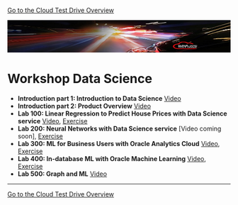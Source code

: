 [Go to the Cloud Test Drive Overview](../../readme.md)

![](./commonimages/customer_logo2.png)

# Workshop Data Science #

- **Introduction part 1: Introduction to Data Science** [Video](https://otube.oracle.com/media/1+-+Data+Science+Workshop+-+Introduction+to+Data+Science/1_pkinbt1m)
- **Introduction part 2: Product Overview** [Video](https://otube.oracle.com/media/2+-+Data+Science+Workshop+-+Product+Overview/1_fb7db7zl)
- **Lab 100: Linear Regression to Predict House Prices with Data Science service** [Video](https://otube.oracle.com/media/3+-+Data+Science+Workshop+-+Lab+100+Linear+Regression+-+Data+Science+service/1_z7v96nsn), [Exercise](./lab100/lab.md)
- **Lab 200: Neural Networks with Data Science service** [Video coming soon], [Exercise](./lab200/lab.md)
- **Lab 300: ML for Business Users with Oracle Analytics Cloud** [Video](https://otube.oracle.com/media/5+-+Data+Science+Workshop+-+Lab+300+ML+for+Business+Users+with+Oracle+Analytics+Cloud/1_2ad0bd2t), [Exercise](./lab300/lab.md)
- **Lab 400: In-database ML with Oracle Machine Learning** [Video](https://otube.oracle.com/media/6+-+Data+Science+Workshop+-+Lab+400+In-database+ML+with+OML/1_0vdjbad4), [Exercise](./lab400/lab.md)
- **Lab 500: Graph and ML** [Video](https://otube.oracle.com/media/7+-+Data+Science+Workshop+-+Lab+500+Graph+and+Machine+Learning/1_40u1t5um)

---

[Go to the Cloud Test Drive Overview](../../readme.md)

